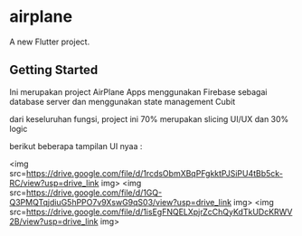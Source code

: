 # airplane

A new Flutter project.

## Getting Started

Ini merupakan project AirPlane Apps 
menggunakan Firebase sebagai database server dan menggunakan state management Cubit

dari keseluruhan fungsi, project ini 70% merupakan slicing UI/UX dan 30% logic

berikut beberapa tampilan UI nyaa :

<img src=https://drive.google.com/file/d/1rcdsObmXBqPFgkktPJSiPU4tBb5ck-RC/view?usp=drive_link img>
<img src=https://drive.google.com/file/d/1GQ-Q3PMQTqjdiuG5hPPO7v9XswG9qS03/view?usp=drive_link img>
<img src=https://drive.google.com/file/d/1isEgFNQELXpjrZcChQyKdTkUDcKRWV2B/view?usp=drive_link img>
